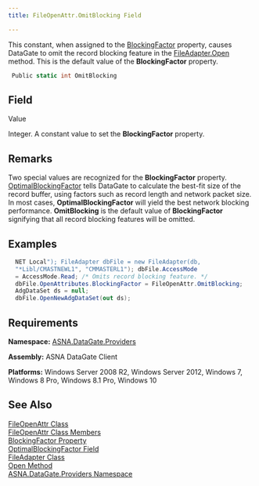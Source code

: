 ```yaml
---
title: FileOpenAttr.OmitBlocking Field

---
```


This constant, when assigned to the [ BlockingFactor](file-open-attr-class-blocking-factor-property.html) property, causes DataGate to omit the record blocking feature in the [FileAdapter.Open](file-adapter-class-open-method.html) method. This is the default value of the **BlockingFactor** property.

```cs
 Public static int OmitBlocking
```

## Field
 Value

Integer. A constant value to set the **BlockingFactor** property.
## Remarks

Two special values are recognized for the **BlockingFactor** property. [OptimalBlockingFactor](file-open-attr-class-optimal-blocking-factor-field.html) tells DataGate to calculate the best-fit size of the record buffer, using factors such as record length and network packet size. In most cases, **OptimalBlockingFactor** will yield the best network blocking performance. **OmitBlocking** is the default value of **BlockingFactor** signifying that all record blocking features will be omitted.
## Examples


```cs  AdgConnection db = new AdgConnection("*Public/DG
  NET Local"); FileAdapter dbFile = new FileAdapter(db,
  "*Libl/CMASTNEWL1", "CMMASTERL1"); dbFile.AccessMode
  = AccessMode.Read; /* Omits record blocking feature. */
  dbFile.OpenAttributes.BlockingFactor = FileOpenAttr.OmitBlocking;
  AdgDataSet ds = null;
  dbFile.OpenNewAdgDataSet(out ds);
```


## Requirements

**Namespace:** [ ASNA.DataGate.Providers](datagate-providers-namespace.html) 

**Assembly:** ASNA DataGate Client

**Platforms:** Windows Server 2008 R2, Windows Server 2012, Windows 7, Windows 8 Pro, Windows 8.1 Pro, Windows 10
## See Also


[FileOpenAttr Class](file-open-attr-class.html)
      <br />
[FileOpenAttr Class Members](file-open-attr-class-members.html)
      <br />
[BlockingFactor Property](file-open-attr-class-blocking-factor-property.html)
      <br />
      [OptimalBlockingFactor 
					Field](file-open-attr-class-optimal-blocking-factor-field.html)
      <br />
[FileAdapter Class](file-adapter-class.html)
      <br />
[Open Method](file-adapter-class-open-method.html)
      <br />
[ASNA.DataGate.Providers Namespace](datagate-providers-namespace.html)

